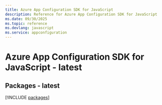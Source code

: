 ```yaml
---
title: Azure App Configuration SDK for JavaScript
description: Reference for Azure App Configuration SDK for JavaScript
ms.date: 09/30/2025
ms.topic: reference
ms.devlang: javascript
ms.service: appconfiguration
---
```

# Azure App Configuration SDK for JavaScript - latest
## Packages - latest
[!INCLUDE [packages](app-configuration-index.md)]